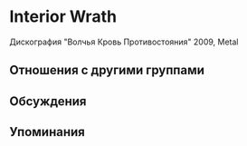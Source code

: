 # Interior Wrath

Дискография
"Волчья Кровь Противостояния" 2009, Metal

## Отношения с другими группами


## Обсуждения


## Упоминания

